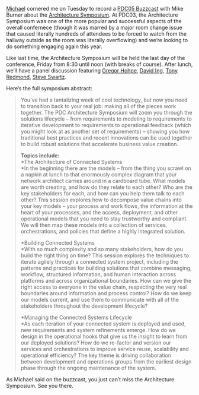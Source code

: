 [Michael](http://blogs.msdn.com/mglehman) cornered me on Tuesday to
record a [PDC05
Buzzcast](http://channel9.msdn.com/Showforum.aspx?forumid=34&tagid=12)
with Mike Burner about the [Architecture
Symposium](http://commnet.microsoftpdc.com/content/SessionView.aspx?SessionID=524e6b43-dce3-4f4f-b491-3a905c7e5bcd).
At PDC03, the Architecture Symposium was one of the more popular and
successful aspects of the overall confernece (though it was marred by a
major room change issue that caused literally hundreds of attendees to
be forced to watch from the hallway outside as the room was literally
overflowing) and we’re looking to do something engaging again this year.

Like last time, the Architecture Symposium will be held the last day of
the conference, Friday from 8:30 until noon (with breaks of course).
After lunch, we’ll have a panel discussion featuring [Gregor
Hohpe](http://www.hohpe.com/Gregor/index.html), [David
Ing](http://www.from9till2.com/), [Tony
Redmond](http://h71019.www7.hp.com/enterprise/cache/119482-0-0-0-121.html),
[Steve Swartz](http://channel9.msdn.com/ShowPost.aspx?PostID=56393).

Here’s the full symposium abstract:

> You’ve had a tantalizing week of cool technology, but now you need to
> transition back to your real job: making all of the pieces work
> together. The PDC Architecture Symposium will zoom you through the
> solutions lifecycle – from requirements to modeling to requirements to
> iterative development to requirements to operational feedback (which
> you might look at as another set of requirements) – showing you how
> traditional best practices and recent innovations can be used together
> to build robust solutions that accelerate business value creation.
>
> **Topics include:**\
> *The Architecture of Connected Systems\
> *In the beginning there are the models – from the thing you scrawl on
> a napkin at lunch to that enormously complex diagram that your network
> architect carries around in a cardboard tube. What models are worth
> creating, and how do they relate to each other? Who are the key
> stakeholders for each, and how can you help them talk to each other?
> This session explores how to decompose value chains into your key
> models – your process and work flows, the information at the heart of
> your processes, and the access, deployment, and other operational
> models that you need to stay trustworthy and compliant. We will then
> map these models into a collection of services, orchestrations, and
> policies that define a highly integrated solution.
>
> *Building Connected Systems\
> *With so much complexity and so many stakeholders, how do you build
> the right thing on time? This session explores the techniques to
> iterate agilely through a connected system project, including the
> patterns and practices for building solutions that combine messaging,
> workflow, structured information, and human interaction across
> platforms and across organizational boundaries. How can we give the
> right access to everyone in the value chain, respecting the very real
> boundaries around information and process control? How do we keep our
> models current, and use them to communicate with all of the
> stakeholders throughout the development lifecycle?
>
> *Managing the Connected Systems Lifecycle\
> *As each iteration of your connected system is deployed and used, new
> requirements and system refinements emerge. How do we design in the
> operational hooks that give us the insight to learn from our deployed
> solutions? How do we re-factor and version our services and
> orchestrations to improve service reuse, scalability and operational
> efficiency? The key theme is driving collaboration between development
> and operations groups from the earliest design phase through the
> ongoing maintenance of the system.

As Michael said on the buzzcast, you just can’t miss the Architecture
Symposium. See you there.
